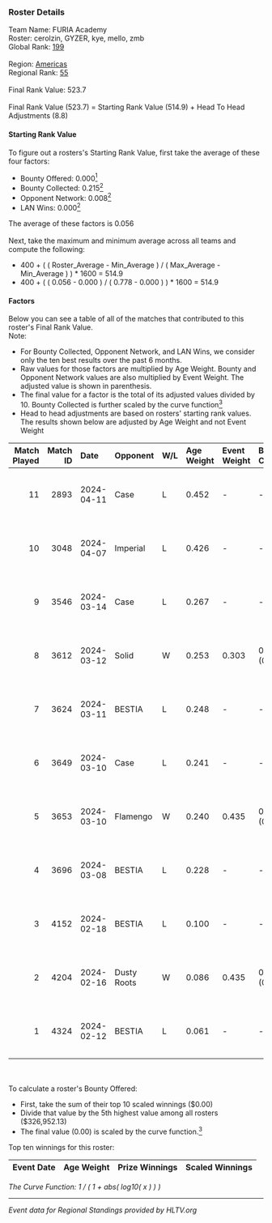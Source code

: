 ### Roster Details<br />
Team Name: FURIA Academy<br />
Roster: cerolzin, GYZER, kye, mello, zmb<br />
Global Rank: [199](../standings_global.md)<br />
<br />
Region: [Americas]( ../standings_americas.md)<br />
Regional Rank: [55]( ../standings_americas.md)<br />
<br />
Final Rank Value:  523.7<br />
<br />
Final Rank Value (523.7) = Starting Rank Value (514.9) + Head To Head Adjustments (8.8)<br />

#### Starting Rank Value<br />
To figure out a rosters's Starting Rank Value, first take the average of these four factors:<br />
- Bounty Offered: 0.000[<sup>1</sup>](#table2)
- Bounty Collected: 0.215[<sup>2</sup>](#table1)
- Opponent Network: 0.008[<sup>2</sup>](#table1)
- LAN Wins: 0.000[<sup>2</sup>](#table1)

The average of these factors is 0.056<br />
<br />
Next, take the maximum and minimum average across all teams and compute the following:<br />
- 400 + ( ( Roster_Average - Min_Average ) / ( Max_Average - Min_Average ) ) * 1600 = 514.9
- 400 + ( ( 0.056 - 0.000 ) / ( 0.778 - 0.000 ) ) * 1600 = 514.9


#### Factors<br />
Below you can see a table of all of the matches that contributed to this roster's Final Rank Value.<br />
Note:<br />

- For Bounty Collected, Opponent Network, and LAN Wins, we consider only the ten best results over the past 6 months.
- Raw values for those factors are multiplied by Age Weight. Bounty and Opponent Network values are also multiplied by Event Weight. The adjusted value is shown in parenthesis.
- The final value for a factor is the total of its adjusted values divided by 10. Bounty Collected is further scaled by the curve function[<sup>3</sup>](#curveFunction)
- Head to head adjustments are based on rosters' starting rank values. The results shown below are adjusted by Age Weight and not Event Weight
<span id="table1"></span><br />


| Match Played | Match ID | Date       | Opponent    | W/L | Age Weight | Event Weight | Bounty Collected | Opponent Network | LAN Wins  | H2H Adj. | Roster                                |
| -: | -: | :- | :- | :- | :- | :- | :- | :- | :- | -: | :- |
|           11 |     2893 | 2024-04-11 | Case        | L   | 0.452      | -            | -                | -                | -         |    -1.47 | cerolzin, GYZER, kye, mello, zmb      |
|           10 |     3048 | 2024-04-07 | Imperial    | L   | 0.426      | -            | -                | -                | -         |    -0.18 | Bruninho, cerolzin, GYZER, kye, mello |
|            9 |     3546 | 2024-03-14 | Case        | L   | 0.267      | -            | -                | -                | -         |    -0.80 | Bruninho, cerolzin, GYZER, kye, mello |
|            8 |     3612 | 2024-03-12 | Solid       | W   | 0.253      | 0.303        | 0.027 (0.002)    | 0.844 (0.065)    | 0 (0.000) |     7.13 | Bruninho, cerolzin, GYZER, kye, mello |
|            7 |     3624 | 2024-03-11 | BESTIA      | L   | 0.248      | -            | -                | -                | -         |    -0.46 | Bruninho, cerolzin, GYZER, kye, mello |
|            6 |     3649 | 2024-03-10 | Case        | L   | 0.241      | -            | -                | -                | -         |    -0.66 | Bruninho, cerolzin, GYZER, kye, mello |
|            5 |     3653 | 2024-03-10 | Flamengo    | W   | 0.240      | 0.435        | 0.000 (0.000)    | 0.017 (0.002)    | 0 (0.000) |     3.57 | Bruninho, cerolzin, GYZER, kye, mello |
|            4 |     3696 | 2024-03-08 | BESTIA      | L   | 0.228      | -            | -                | -                | -         |    -0.40 | Bruninho, cerolzin, GYZER, kye, mello |
|            3 |     4152 | 2024-02-18 | BESTIA      | L   | 0.100      | -            | -                | -                | -         |    -0.17 | Bruninho, cerolzin, GYZER, kye, mello |
|            2 |     4204 | 2024-02-16 | Dusty Roots | W   | 0.086      | 0.435        | 0.007 (0.000)    | 0.325 (0.012)    | 0 (0.000) |     2.38 | Bruninho, cerolzin, GYZER, kye, mello |
|            1 |     4324 | 2024-02-12 | BESTIA      | L   | 0.061      | -            | -                | -                | -         |    -0.11 | Bruninho, cerolzin, GYZER, kye, mello |

<br />
<span id="table2"></span><br />
To calculate a roster's Bounty Offered:<br />

- First, take the sum of their top 10 scaled winnings ($0.00)
- Divide that value by the 5th highest value among all rosters ($326,952.13)
- The final value (0.00) is scaled by the curve function.[<sup>3</sup>](#curveFunction)

Top ten winnings for this roster:<br />

| Event Date | Age Weight | Prize Winnings | Scaled Winnings |
| :- | -: | :- | :- |


<span id="curveFunction"></span>_The Curve Function: 1 / ( 1 + abs( log10( x ) ) )_<br />

---
_Event data for Regional Standings provided by HLTV.org_<br />
